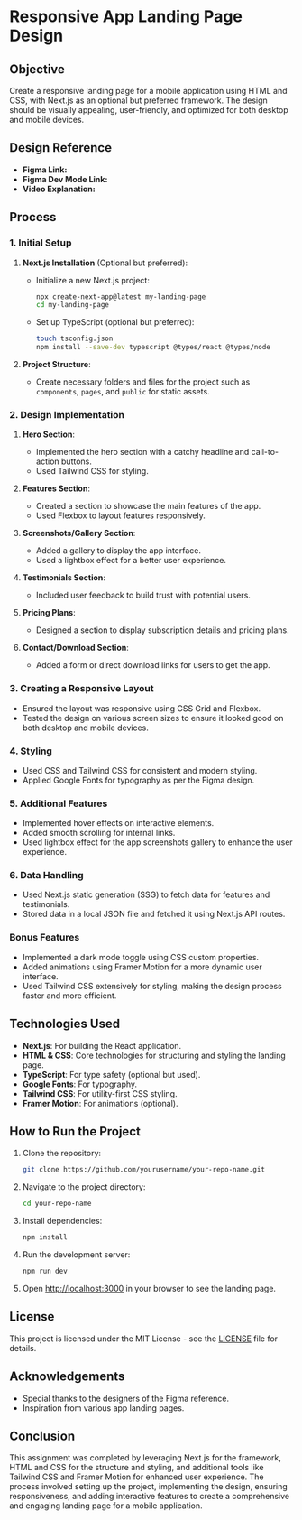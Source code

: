 # Responsive App Landing Page Design

## Objective
Create a responsive landing page for a mobile application using HTML and CSS, with Next.js as an optional but preferred framework. The design should be visually appealing, user-friendly, and optimized for both desktop and mobile devices.

## Design Reference
- **Figma Link:**
- **Figma Dev Mode Link:** 
- **Video Explanation:** 

## Process

### 1. Initial Setup
1. **Next.js Installation** (Optional but preferred):
   - Initialize a new Next.js project:
     ```bash
     npx create-next-app@latest my-landing-page
     cd my-landing-page
     ```
   - Set up TypeScript (optional but preferred):
     ```bash
     touch tsconfig.json
     npm install --save-dev typescript @types/react @types/node
     ```

2. **Project Structure**:
   - Create necessary folders and files for the project such as `components`, `pages`, and `public` for static assets.

### 2. Design Implementation
1. **Hero Section**:
   - Implemented the hero section with a catchy headline and call-to-action buttons.
   - Used Tailwind CSS for styling.

2. **Features Section**:
   - Created a section to showcase the main features of the app.
   - Used Flexbox to layout features responsively.

3. **Screenshots/Gallery Section**:
   - Added a gallery to display the app interface.
   - Used a lightbox effect for a better user experience.

4. **Testimonials Section**:
   - Included user feedback to build trust with potential users.

5. **Pricing Plans**:
   - Designed a section to display subscription details and pricing plans.

6. **Contact/Download Section**:
   - Added a form or direct download links for users to get the app.

### 3. Creating a Responsive Layout
- Ensured the layout was responsive using CSS Grid and Flexbox.
- Tested the design on various screen sizes to ensure it looked good on both desktop and mobile devices.

### 4. Styling
- Used CSS and Tailwind CSS for consistent and modern styling.
- Applied Google Fonts for typography as per the Figma design.

### 5. Additional Features
- Implemented hover effects on interactive elements.
- Added smooth scrolling for internal links.
- Used lightbox effect for the app screenshots gallery to enhance the user experience.

### 6. Data Handling
- Used Next.js static generation (SSG) to fetch data for features and testimonials.
- Stored data in a local JSON file and fetched it using Next.js API routes.

### Bonus Features
- Implemented a dark mode toggle using CSS custom properties.
- Added animations using Framer Motion for a more dynamic user interface.
- Used Tailwind CSS extensively for styling, making the design process faster and more efficient.

## Technologies Used
- **Next.js**: For building the React application.
- **HTML & CSS**: Core technologies for structuring and styling the landing page.
- **TypeScript**: For type safety (optional but used).
- **Google Fonts**: For typography.
- **Tailwind CSS**: For utility-first CSS styling.
- **Framer Motion**: For animations (optional).

## How to Run the Project
1. Clone the repository:
    ```bash
    git clone https://github.com/yourusername/your-repo-name.git
    ```
2. Navigate to the project directory:
    ```bash
    cd your-repo-name
    ```
3. Install dependencies:
    ```bash
    npm install
    ```
4. Run the development server:
    ```bash
    npm run dev
    ```
5. Open [http://localhost:3000](http://localhost:3000) in your browser to see the landing page.

## License
This project is licensed under the MIT License - see the [LICENSE](LICENSE) file for details.

## Acknowledgements
- Special thanks to the designers of the Figma reference.
- Inspiration from various app landing pages.

## Conclusion
This assignment was completed by leveraging Next.js for the framework, HTML and CSS for the structure and styling, and additional tools like Tailwind CSS and Framer Motion for enhanced user experience. The process involved setting up the project, implementing the design, ensuring responsiveness, and adding interactive features to create a comprehensive and engaging landing page for a mobile application.
